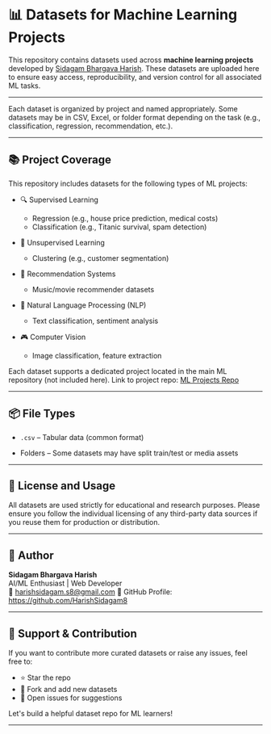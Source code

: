 # 📊 Datasets for Machine Learning Projects

This repository contains datasets used across **machine learning projects** developed by [Sidagam Bhargava Harish](https://github.com/HarishSidagam8). These datasets are uploaded here to ensure easy access, reproducibility, and version control for all associated ML tasks.

---


Each dataset is organized by project and named appropriately. Some datasets may be in CSV, Excel, or folder format depending on the task (e.g., classification, regression, recommendation, etc.).

---

## 📚 Project Coverage

This repository includes datasets for the following types of ML projects:

- 🔍 Supervised Learning
  - Regression (e.g., house price prediction, medical costs)
  - Classification (e.g., Titanic survival, spam detection)

- 🎯 Unsupervised Learning
  - Clustering (e.g., customer segmentation)

- 🎵 Recommendation Systems
  - Music/movie recommender datasets

- 🧠 Natural Language Processing (NLP)
  - Text classification, sentiment analysis

- 🎮 Computer Vision
  - Image classification, feature extraction

Each dataset supports a dedicated project located in the main ML repository (not included here). Link to project repo: [ML Projects Repo](https://github.com/your-username/ml-projects)

---

## 📦 File Types

- `.csv` – Tabular data (common format)

- Folders – Some datasets may have split train/test or media assets

---

## 🔐 License and Usage

All datasets are used strictly for educational and research purposes. Please ensure you follow the individual licensing of any third-party data sources if you reuse them for production or distribution.

---

## 🙌 Author

**Sidagam Bhargava Harish**  
AI/ML Enthusiast | Web Developer  
📧 harishsidagam.s8@gmail.com 
🔗 GitHub Profile: https://github.com/HarishSidagam8

---

## 🌟 Support & Contribution

If you want to contribute more curated datasets or raise any issues, feel free to:

- ⭐ Star the repo
- 📂 Fork and add new datasets
- 📝 Open issues for suggestions

Let's build a helpful dataset repo for ML learners!

---


